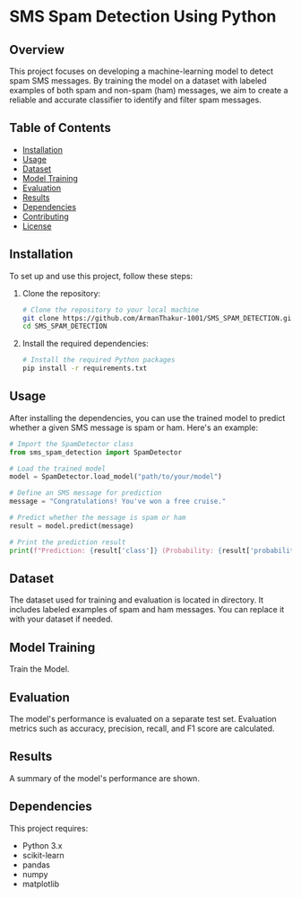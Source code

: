 # SMS Spam Detection Using Python

## Overview
This project focuses on developing a machine-learning model to detect spam SMS messages. By training the model on a dataset with labeled examples of both spam and non-spam (ham) messages, we aim to create a reliable and accurate classifier to identify and filter spam messages.

## Table of Contents
- [Installation](#installation)
- [Usage](#usage)
- [Dataset](#dataset)
- [Model Training](#model-training)
- [Evaluation](#evaluation)
- [Results](#results)
- [Dependencies](#dependencies)
- [Contributing](#contributing)
- [License](#license)

## Installation
To set up and use this project, follow these steps:

1. Clone the repository:
   ```bash
   # Clone the repository to your local machine
   git clone https://github.com/ArmanThakur-1001/SMS_SPAM_DETECTION.git
   cd SMS_SPAM_DETECTION
   ```

2. Install the required dependencies:
   ```bash
   # Install the required Python packages
   pip install -r requirements.txt
   ```

## Usage
After installing the dependencies, you can use the trained model to predict whether a given SMS message is spam or ham. Here's an example:

```python
# Import the SpamDetector class
from sms_spam_detection import SpamDetector

# Load the trained model
model = SpamDetector.load_model("path/to/your/model")

# Define an SMS message for prediction
message = "Congratulations! You've won a free cruise."

# Predict whether the message is spam or ham
result = model.predict(message)

# Print the prediction result
print(f"Prediction: {result['class']} (Probability: {result['probability']})")
```

## Dataset
The dataset used for training and evaluation is located in directory. It includes labeled examples of spam and ham messages. You can replace it with your dataset if needed.

## Model Training
Train the Model.

## Evaluation
The model's performance is evaluated on a separate test set. Evaluation metrics such as accuracy, precision, recall, and F1 score are calculated.

## Results
A summary of the model's performance are shown. 

## Dependencies
This project requires:
- Python 3.x
- scikit-learn
- pandas
- numpy
- matplotlib
